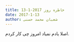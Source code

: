 ```yaml
---
title: خاطره روز 2017-1-13
date: 2017-1-13
author: شعبان محمد حسنی
---
```


اصلا یادم نمیاد امروز چی کار کردم.